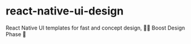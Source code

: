 # react-native-ui-design
React Native UI templates for fast and concept design, 🐱‍🏍 Boost Design Phase 🚀
